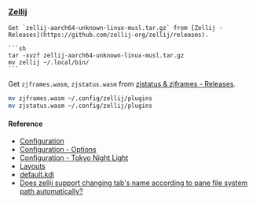 ### [Zellij](https://github.com/zellij-org/zellij)

````{tab} Ubuntu 22 ARM
Get `zellij-aarch64-unknown-linux-musl.tar.gz` from [Zellij - Releases](https://github.com/zellij-org/zellij/releases).

```sh
tar -xvzf zellij-aarch64-unknown-linux-musl.tar.gz
mv zellij ~/.local/bin/
```
````

Get `zjframes.wasm`, `zjstatus.wasm` from [zjstatus & zjframes - Releases](https://github.com/dj95/zjstatus/releases).

```sh
mv zjframes.wasm ~/.config/zellij/plugins
mv zjstatus.wasm ~/.config/zellij/plugins
```

#### Reference

- [Configuration](https://zellij.dev/documentation/configuration)
- [Configuration - Options](https://zellij.dev/documentation/options)
- [Configuration - Tokyo Night Light](https://zellij.dev/documentation/theme-gallery#tokyo-night-light)
- [Layouts](https://zellij.dev/documentation/layouts)
- [default.kdl](https://github.com/zellij-org/zellij/blob/main/zellij-utils/assets/config/default.kdl)
- [Does zellij support changing tab's name according to pane file system path automatically?](https://www.reddit.com/r/zellij/comments/10skez0/does_zellij_support_changing_tabs_name_according/)
